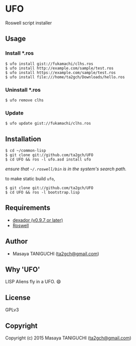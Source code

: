 # UFO
Roswell script installer

## Usage
### Install *.ros

```shell
$ ufo install gist://fukamachi/clhs.ros
$ ufo install http://example.com/sample/test.ros
$ ufo install https://example.com/sample/test.ros
$ ufo install file:///home/ta2gch/Downloads/hello.ros
```

### Uninstall *.ros

```shell
$ ufo remove clhs

```

### Update

```shell
$ ufo update gist://fukamachi/clhs.ros
```

## Installation

```shell
$ cd ~/common-lisp
$ git clone git://github.com/ta2gch/UFO
$ cd UFO && ros -l ufo.asd install ufo
```
*ensure that `~/.roswell/bin` is in the system's search path.*

to make static build `ufo`, 
```
$ git clone git://github.com/ta2gch/UFO
$ cd UFO && ros -l bootstrap.lisp
```

## Requirements

* [dexador (v0.9.7 or later)](https://github.com/fukamachi/dexador)
* [Roswell](https://github.com/snmsts/roswell)

## Author

* Masaya TANIGUCHI (ta2gch@gmail.com)

## Why 'UFO'
LISP Aliens fly in a UFO. :smile:

## License

GPLv3

## Copyright

Copyright (c) 2015 Masaya TANIGUCHI (ta2gch@gmail.com)
